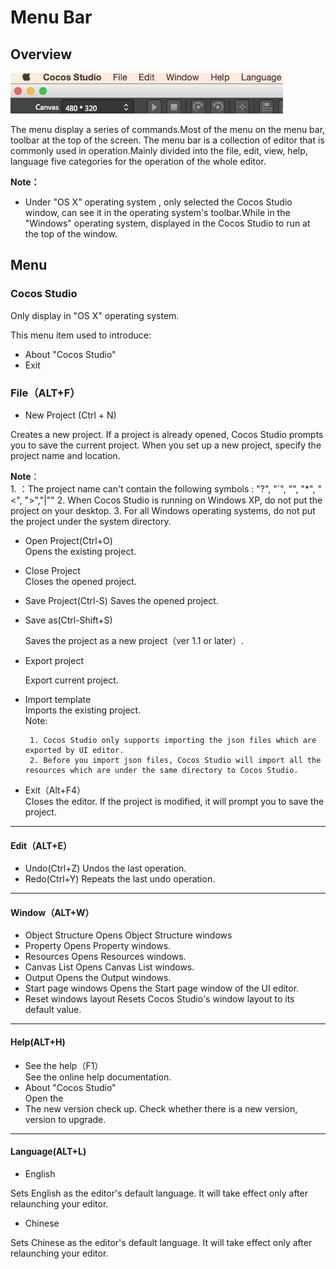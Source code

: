 # Menu Bar

## Overview

![](./res/menu_bar_OSX.png)

The menu display a series of commands.Most of the menu on the menu bar, toolbar at the top of the screen.
The menu bar is a collection of editor that is commonly used in operation.Mainly divided into the file, edit, view, help, language five categories for the operation of the whole editor.  
 
**Note：**
- Under "OS X" operating system , only selected the Cocos Studio window, can see it in the operating system's toolbar.While in the "Windows" operating system, displayed in the Cocos Studio to run at the top of the window.


## Menu

### Cocos Studio
Only display in "OS X" operating system.

This menu item used to introduce:

-  About "Cocos Studio"
- Exit

### File（ALT+F）

- New Project (Ctrl + N)

Creates a new project. If a project is already opened, Cocos Studio prompts you to save the current project. When you set up a new project, specify the project name and location.
 
**Note**：  
	1. ：The project name can't contain the following symbols : "?", "`", "\", "*", "<", ">","|"" 
	2.  When Cocos Studio is running on Windows XP, do not put the project on your desktop.
	3.  For all Windows operating systems, do not put the project under the system directory.

- Open Project(Ctrl+O)   
	Opens the existing project.
-  Close Project  
	Closes the opened project.
-  Save Project(Ctrl-S) 
	Saves the opened project.
- Save as(Ctrl-Shift+S)  

	Saves the project as a new project（ver 1.1 or later）.

-  Export project

	Export current project.

-  Import template  
	Imports the existing project.   
		Note:

		1. Cocos Studio only supports importing the json files which are exported by UI editor.
		2. Before you import json files, Cocos Studio will import all the resources which are under the same directory to Cocos Studio.

- Exit（Alt+F4）  
	Closes the editor. If the project is modified, it will prompt you to save the project.

----------

#### Edit（ALT+E）

-  Undo(Ctrl+Z)
	Undos the last operation.
-  Redo(Ctrl+Y)
  	Repeats the last undo operation.

----------
#### Window（ALT+W）  

- Object Structure
	Opens Object Structure windows
- Property
	Opens Property windows.
- Resources
	Opens Resources windows.
- Canvas List
	Opens Canvas List windows.
- Output
	Opens the Output windows.
- Start page windows
	Opens the Start page window of the UI editor.
- Reset windows layout
	Resets Cocos Studio's window layout to its default value.
----------

#### Help(ALT+H)

- See the help（F1）   
	See the online help documentation.
- About "Cocos Studio"   
	Open the 
- The new version check up.
	Check whether there is a new version, version to upgrade.

----------

#### Language(ALT+L)
- English

Sets English as the editor's default language. It will take effect only after relaunching your editor.

- Chinese

Sets Chinese as the editor's default language. It will take effect only after relaunching your editor.
